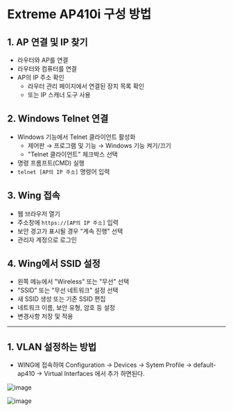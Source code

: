 # Extreme AP410i 구성 방법

## 1. AP 연결 및 IP 찾기
- 라우터와 AP를 연결
- 라우터와 컴퓨터를 연결
- AP의 IP 주소 확인
  - 라우터 관리 페이지에서 연결된 장치 목록 확인
  - 또는 IP 스캐너 도구 사용

## 2. Windows Telnet 연결
- Windows 기능에서 Telnet 클라이언트 활성화
  - 제어판 → 프로그램 및 기능 → Windows 기능 켜기/끄기
  - "Telnet 클라이언트" 체크박스 선택
- 명령 프롬프트(CMD) 실행
- `telnet [AP의 IP 주소]` 명령어 입력

## 3. Wing 접속
- 웹 브라우저 열기
- 주소창에 `https://[AP의 IP 주소]` 입력
- 보안 경고가 표시될 경우 "계속 진행" 선택
- 관리자 계정으로 로그인

## 4. Wing에서 SSID 설정
- 왼쪽 메뉴에서 "Wireless" 또는 "무선" 선택
- "SSID" 또는 "무선 네트워크" 설정 선택
- 새 SSID 생성 또는 기존 SSID 편집
- 네트워크 이름, 보안 유형, 암호 등 설정
- 변경사항 저장 및 적용

---

## 1. VLAN 설정하는 방법 
- WING에 접속하여 Configuration -> Devices -> Sytem Profile -> default-ap410 -> Virtual Interfaces 에서 추가 하면된다.

![image](https://github.com/user-attachments/assets/5b16d561-4e81-45a9-9d63-6cccf1df5d06)


![image](https://github.com/user-attachments/assets/0cb8d9ec-15e6-4a17-98b9-8bbda0655799)
